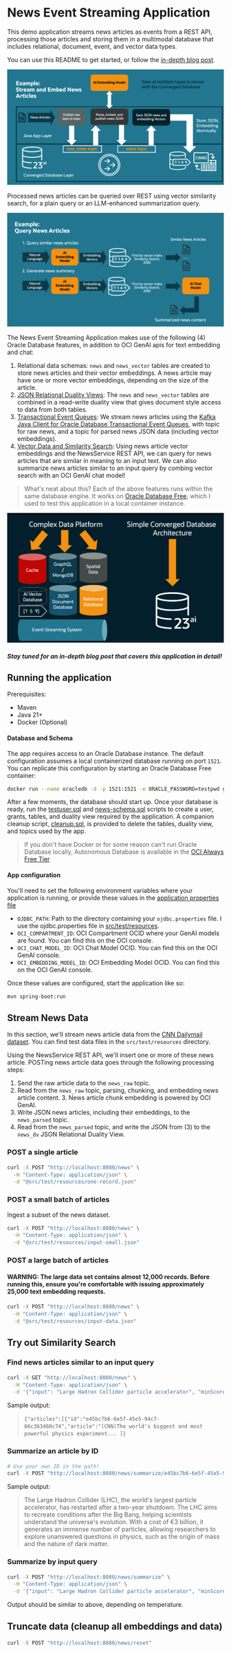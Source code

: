 # News Event Streaming Application 

This demo application streams news articles as events from a REST API, processing those articles and storing them in a multimodal database that includes relational, document, event, and vector data types.

You can use this README to get started, or follow the [in-depth blog post](https://medium.com/@anders.swanson.93/building-a-converged-database-java-application-with-spring-boot-d3b3cabbf613).

![streaming diagram](./images/streaming-diagram.png)

Processed news articles can be queried over REST using vector similarity search, for a plain query or an LLM-enhanced summarization query. 

![query diagram](./images/summary.png)

The News Event Streaming Application makes use of the following (4) Oracle Database features, in addition to OCI GenAI apis for text embedding and chat:

1. Relational data schemas: `news` and `news_vector` tables are created to store news articles and their vector embeddings. A news article may have one or more vector embeddings, depending on the size of the article.
2. [JSON Relational Duality Views](https://docs.oracle.com/en/database/oracle/oracle-database/23/jsnvu/overview-json-relational-duality-views.html): The `news` and `news_vector` tables are combined in a read-write duality view that gives document style access to data from both tables.
3. [Transactional Event Queues](https://docs.oracle.com/en/database/oracle/oracle-database/23/adque/aq-introduction.html): We stream news articles using the [Kafka Java Client for Oracle Database Transactional Event Queues](https://github.com/oracle/okafka), with topic for raw news, and a topic for parsed news JSON data (including vector embeddings).
4. [Vector Data and Similarity Search](https://www.oracle.com/database/ai-vector-search/): Using news article vector embeddings and the NewsService REST API, we can query for news articles that are similar in meaning to an input text. We can also summarize news articles similar to an input query by combing vector search with an OCI GenAI chat model!

> What's neat about this? Each of the above features runs within the same database engine. It  works on [Oracle Database Free](https://medium.com/@anders.swanson.93/oracle-database-23ai-free-11abf827ab37), which I used to test this application in a local container instance.

![converged database](./images/converged.png)

##### Stay tuned for an in-depth blog post that covers this application in detail!

## Running the application

Prerequisites:
- Maven
- Java 21+
- Docker (Optional)

#### Database and Schema

The app requires access to an Oracle Database instance. The default configuration assumes a local containerized database running on port `1521`. You can replicate this configuration by starting an Oracle Database Free container:

```bash
docker run --name oracledb -d -p 1521:1521 -e ORACLE_PASSWORD=testpwd gvenzl/oracle-free:23.9-slim-faststart
```

After a few moments, the database should start up. Once your database is ready, run the [testuser.sql](./src/test/resources/testuser.sql) and [news-schema.sql](./src/test/resources/news-schema.sql) scripts to create a user, grants, tables, and duality view required by the application. A companion cleanup script, [cleanup.sql](./src/test/resources/cleanup.sql), is provided to delete the tables, duality view, and topics used by the app.

> If you don't have Docker or for some reason can't run Oracle Database locally, Autonomous Database is available in the [OCI Always Free Tier](https://signup.cloud.oracle.com/)

#### App configuration

You'll need to set the following environment variables where your application is running, or provide these values in the [application properties file](./src/main/resources/application.yaml)

- `OJDBC_PATH`: Path to the directory containing your `ojdbc.properties` file. I use the ojdbc.properties file in [src/test/resources](./src/test/resources).
- `OCI_COMPARTMENT_ID`: OCI Compartment OCID where your GenAI models are found. You can find this on the OCI console.
- `OCI_CHAT_MODEL_ID`: OCI Chat Model OCID. You can find this on the OCI GenAI console.
- `OCI_EMBEDDING_MODEL_ID`: OCI Embedding Model OCID. You can find this on the OCI GenAI console.

Once these values are configured, start the application like so:

```bash
mvn spring-boot:run
```

## Stream News Data

In this section, we'll stream news article data from the [CNN Dailymail dataset](https://huggingface.co/datasets/abisee/cnn_dailymail). You can find test data files in the `src/test/resources` directory.

Using the NewsService REST API, we'll insert one or more of these news article. POSTing news article data goes through the following processing steps:

1. Send the raw article data to the `news_raw` topic.
2. Read from the `news_raw` topic, parsing, chunking, and embedding news article content.
   3. News article chunk embedding is powered by OCI GenAI.
3. Write JSON news articles, including their embeddings, to the `news_parsed` topic.
4. Read from the `news_parsed` topic, and write the JSON from (3) to the `news_dv` JSON Relational Duality View.

### POST a single article

```bash
curl -X POST "http://localhost:8080/news" \
  -H "Content-Type: application/json" \
  -d "@src/test/resources/one-record.json"
```

### POST a small batch of articles

Ingest a subset of the news dataset.

```bash
curl -X POST "http://localhost:8080/news" \
  -H "Content-Type: application/json" \
  -d "@src/test/resources/input-small.json"
```

### POST a large batch of articles

#### WARNING: The large data set contains almost 12,000 records. Before running this, ensure you're comfortable with issuing approximately 25,000 text embedding requests.

```bash
curl -X POST "http://localhost:8080/news" \
  -H "Content-Type: application/json" \
  -d "@src/test/resources/input-data.json"
```

## Try out Similarity Search 

### Find news articles similar to an input query

```bash
curl -X GET "http://localhost:8080/news" \
  -H "Content-Type: application/json" \
  -d '{"input": "Large Hadron Collider particle accelerator", "minScore": 0.2}'
```

Sample output:
> `{"articles":[{"id":"e45bc7b6-6e5f-45e5-94c7-66c363460c74","article":"(CNN)The world's biggest and most powerful physics experiment... ]}`

### Summarize an article by ID

```bash
# Use your own ID in the path!
curl -X POST "http://localhost:8080/news/summarize/e45bc7b6-6e5f-45e5-94c7-66c363460c74"
```

Sample output: 
> The Large Hadron Collider (LHC), the world's largest particle accelerator, has restarted after a two-year shutdown. The LHC aims to recreate conditions after the Big Bang, helping scientists understand the universe's evolution. With a cost of €3 billion, it generates an immense number of particles, allowing researchers to explore unanswered questions in physics, such as the origin of mass and the nature of dark matter.

### Summarize by input query

```bash
curl -X POST "http://localhost:8080/news/summarize" \
  -H "Content-Type: application/json" \
  -d '{"input": "Large Hadron Collider particle accelerator", "minScore": 0.2}'
```

Output should be similar to above, depending on temperature.

## Truncate data (cleanup all embeddings and data)

```bash
curl -X POST "http://localhost:8080/news/reset"
```


